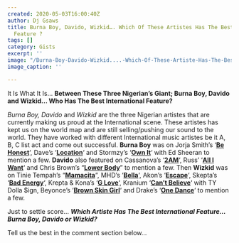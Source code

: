 ```yaml
---
created: 2020-05-03T16:00:40Z
author: Dj Gsaws
title: Burna Boy, Davido, Wizkid…. Which Of These Artistes Has The Best International
  Feature ?
tags: []
category: Gists
excerpt: ''
image: "/Burna-Boy-Davido-Wizkid....-Which-Of-These-Artiste-Has-The-Best-International-Feature-_-768x768.jpg"
image_caption: ''

---
```

It Is What It Is… **Between These Three Nigerian’s Giant; Burna Boy, Davido and Wizkid… Who Has The Best International Feature?**

_Burna Boy, Davido_ and _Wizkid_ are the three Nigerian artistes that are currently making us proud at the International scene. These artistes has kept us on the world map and are still selling/pushing our sound to the world. They have worked with different International music artistes be it A, B, C list act and come out successful. **Burna Boy** was on Jorja Smith’s ‘[**Be Honest**](https://tooxclusive.com/video-jorja-smith-be-honest-ft-burna-boy/)‘, Dave’s ‘[**Location**](https://tooxclusive.com/video-dave-location-ft-burna-boy/)‘ and Stormzy’s ‘[**Own It**](https://tooxclusive.com/video-stormzy-own-it-ft-ed-sheeran-x-burna-boy/)‘ with Ed Sheeran to mention a few. **Davido** also featured on Cassanova’s ‘[**2AM**](https://tooxclusive.com/video-casanova-2am-ft-tory-lanez-davido/)‘, Russ’ ‘[**All I Want**](https://tooxclusive.com/video-russ-x-davido-all-i-want/)‘ and Chris Brown’s “[**Lower Body**](https://tooxclusive.com/chris-brown-lower-body-ft-davido-prod-kiddominant/)” to mention a few. Then **Wizkid** was on Tinie Tempah’s “[**Mamacita**](https://tooxclusive.com/video-tinie-tempah-mamacita-ft-wizkid/)“, MHD’s ‘[**Bella**](https://tooxclusive.com/video-mhd-bella-ft-wizkid/)‘, Akon’s ‘[**Escape**](https://tooxclusive.com/wizkid-x-akon-escape/)‘, Skepta’s ‘[**Bad Energy**](https://tooxclusive.com/video-skepta-bad-energy-stay-far-away-ft-wizkid/)‘, Krepta & Kona’s ‘[**G Love**](https://tooxclusive.com/video-krept-konan-g-love-ft-wizkid/)‘, Kranium ‘[**Can’t Believe**](https://tooxclusive.com/kranium-cant-believe-ft-ty-dolla-ign-wizkid-new-song/)‘ with TY Dolla $ign, Beyonce’s ‘[**Brown Skin Girl**](https://tooxclusive.com/beyonce-x-wizkid-brown-skin-girl-lyrics/)‘ and Drake’s ‘[**One Dance**](https://www.youtube.com/watch?v=iAbnEUA0wpA)‘ to mention a few.

Just to settle score… **_Which Artiste Has The Best International Feature… Burna Boy, Davido or Wizkid?_**

Tell us the best in the comment section below…